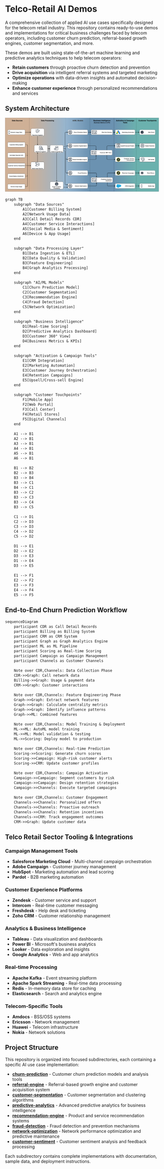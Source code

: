 # Telco-Retail AI Demos

A comprehensive collection of applied AI use cases specifically designed for the telecom retail industry. This repository contains ready-to-use demos and implementations for critical business challenges faced by telecom operators, including customer churn prediction, referral-based growth engines, customer segmentation, and more.

These demos are built using state-of-the-art machine learning and predictive analytics techniques to help telecom operators:

- **Retain customers** through proactive churn detection and prevention
- **Drive acquisition** via intelligent referral systems and targeted marketing
- **Optimize operations** with data-driven insights and automated decision-making
- **Enhance customer experience** through personalized recommendations and services

## System Architecture

![](./churn-prediction/architecture/diagram.png)

```mermaid
graph TB
    subgraph "Data Sources"
        A1[Customer Billing System]
        A2[Network Usage Data]
        A3[Call Detail Records CDR]
        A4[Customer Service Interactions]
        A5[Social Media & Sentiment]
        A6[Device & App Usage]
    end

    subgraph "Data Processing Layer"
        B1[Data Ingestion & ETL]
        B2[Data Quality & Validation]
        B3[Feature Engineering]
        B4[Graph Analytics Processing]
    end

    subgraph "AI/ML Models"
        C1[Churn Prediction Model]
        C2[Customer Segmentation]
        C3[Recommendation Engine]
        C4[Fraud Detection]
        C5[Network Optimization]
    end

    subgraph "Business Intelligence"
        D1[Real-time Scoring]
        D2[Predictive Analytics Dashboard]
        D3[Customer 360° View]
        D4[Business Metrics & KPIs]
    end

    subgraph "Activation & Campaign Tools"
        E1[CRM Integration]
        E2[Marketing Automation]
        E3[Customer Journey Orchestration]
        E4[Retention Campaigns]
        E5[Upsell/Cross-sell Engine]
    end

    subgraph "Customer Touchpoints"
        F1[Mobile App]
        F2[Web Portal]
        F3[Call Center]
        F4[Retail Stores]
        F5[Digital Channels]
    end

    A1 --> B1
    A2 --> B1
    A3 --> B1
    A4 --> B1
    A5 --> B1
    A6 --> B1

    B1 --> B2
    B2 --> B3
    B3 --> B4
    B3 --> C1
    B4 --> C1
    B3 --> C2
    B3 --> C3
    B3 --> C4
    B3 --> C5

    C1 --> D1
    C2 --> D3
    C3 --> D3
    C4 --> D2
    C5 --> D2

    D1 --> E1
    D2 --> E2
    D3 --> E3
    D1 --> E4
    D3 --> E5

    E1 --> F1
    E2 --> F2
    E3 --> F3
    E4 --> F4
    E5 --> F5
```

## End-to-End Churn Prediction Workflow

```mermaid
sequenceDiagram
    participant CDR as Call Detail Records
    participant Billing as Billing System
    participant CRM as CRM System
    participant Graph as Graph Analytics Engine
    participant ML as ML Pipeline
    participant Scoring as Real-time Scoring
    participant Campaign as Campaign Management
    participant Channels as Customer Channels

    Note over CDR,Channels: Data Collection Phase
    CDR->>Graph: Call network data
    Billing->>Graph: Usage & payment data
    CRM->>Graph: Customer interactions

    Note over CDR,Channels: Feature Engineering Phase
    Graph->>Graph: Extract network features
    Graph->>Graph: Calculate centrality metrics
    Graph->>Graph: Identify influence patterns
    Graph->>ML: Combined features

    Note over CDR,Channels: Model Training & Deployment
    ML->>ML: AutoML model training
    ML->>ML: Model validation & testing
    ML->>Scoring: Deploy model to production

    Note over CDR,Channels: Real-time Prediction
    Scoring->>Scoring: Generate churn scores
    Scoring->>Campaign: High-risk customer alerts
    Scoring->>CRM: Update customer profiles

    Note over CDR,Channels: Campaign Activation
    Campaign->>Campaign: Segment customers by risk
    Campaign->>Campaign: Design retention strategies
    Campaign->>Channels: Execute targeted campaigns

    Note over CDR,Channels: Customer Engagement
    Channels->>Channels: Personalized offers
    Channels->>Channels: Proactive outreach
    Channels->>Channels: Retention incentives
    Channels->>CRM: Track engagement outcomes
    CRM->>Graph: Update customer data
```

## Telco Retail Sector Tooling & Integrations

### Campaign Management Tools

- **Salesforce Marketing Cloud** - Multi-channel campaign orchestration
- **Adobe Campaign** - Customer journey management
- **HubSpot** - Marketing automation and lead scoring
- **Pardot** - B2B marketing automation

### Customer Experience Platforms

- **Zendesk** - Customer service and support
- **Intercom** - Real-time customer messaging
- **Freshdesk** - Help desk and ticketing
- **Zoho CRM** - Customer relationship management

### Analytics & Business Intelligence

- **Tableau** - Data visualization and dashboards
- **Power BI** - Microsoft's business analytics
- **Looker** - Data exploration and insights
- **Google Analytics** - Web and app analytics

### Real-time Processing

- **Apache Kafka** - Event streaming platform
- **Apache Spark Streaming** - Real-time data processing
- **Redis** - In-memory data store for caching
- **Elasticsearch** - Search and analytics engine

### Telecom-Specific Tools

- **Amdocs** - BSS/OSS systems
- **Ericsson** - Network management
- **Huawei** - Telecom infrastructure
- **Nokia** - Network solutions

## Project Structure

This repository is organized into focused subdirectories, each containing a specific AI use case implementation:

- **[churn-prediction](./churn-prediction/README.md)** - Customer churn prediction models and analysis tools
- **[referral-engine](./referral-engine/)** - Referral-based growth engine and customer acquisition system
- **[customer-segmentation](./customer-segmentation/)** - Customer segmentation and clustering algorithms
- **[predictive-analytics](./predictive-analytics/)** - Advanced predictive analytics for business intelligence
- **[recommendation-engine](./recommendation-engine/)** - Product and service recommendation systems
- **[fraud-detection](./fraud-detection/)** - Fraud detection and prevention mechanisms
- **[network-optimization](./network-optimization/)** - Network performance optimization and predictive maintenance
- **[customer-sentiment](./customer-sentiment/)** - Customer sentiment analysis and feedback processing

Each subdirectory contains complete implementations with documentation, sample data, and deployment instructions.
